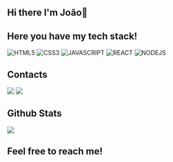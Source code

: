 ## Hi there I'm João👋




## Here you have my tech stack!

![HTML5](https://img.shields.io/badge/html5-%23E34F26.svg?style=for-the-badge&logo=html5&logoColor=white)
![CSS3](https://img.shields.io/badge/css3-%231572B6.svg?style=for-the-badge&logo=css3&logoColor=white) 
![JAVASCRIPT](https://img.shields.io/badge/javascript-%23323330.svg?style=for-the-badge&logo=javascript&logoColor=%23F7DF1E) 
![REACT](https://img.shields.io/badge/react-%2320232a.svg?style=for-the-badge&logo=react&logoColor=%2361DAFB)
![NODEJS](https://img.shields.io/badge/Node%20js-339933?style=for-the-badge&logo=nodedotjs&logoColor=white)


  ## Contacts
 
<div> 
  <a href = "mailto:10gabriel.tavares@gmail.com"><img src="https://img.shields.io/badge/-Gmail-%23333?style=for-the-badge&logo=gmail&logoColor=white" target="_blank"></a>
  <a href="https://www.linkedin.com/in/jo%C3%A3o-g-tavares/" target="_blank"><img src="https://img.shields.io/badge/-LinkedIn-%230077B5?style=for-the-badge&logo=linkedin&logoColor=white" target="_blank"></a> 
  
</div>

## Github Stats

![](https://github-readme-stats.vercel.app/api/top-langs/?username=j0aot&theme=gruvbox&hide_border=false&include_all_commits=true&count_private=true&layout=compact)



## Feel free to reach me!
